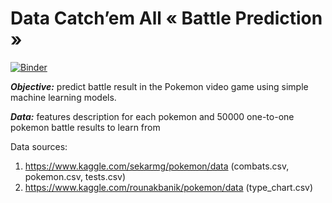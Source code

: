 # Data Catch’em All « Battle Prediction »
[![Binder](https://mybinder.org/badge.svg)](https://mybinder.org/v2/gh/barralf/pokemons-classifier/master)

_**Objective:**_ predict battle result in the Pokemon video game using simple machine learning models.

_**Data:**_ features description for each pokemon and 50000 one-to-one pokemon battle results to learn from

Data sources:
1. https://www.kaggle.com/sekarmg/pokemon/data (combats.csv, pokemon.csv, tests.csv)
2. https://www.kaggle.com/rounakbanik/pokemon/data (type_chart.csv)
